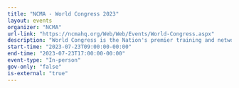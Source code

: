 ```yaml
---
title: "NCMA - World Congress 2023"
layout: events
organizer: "NCMA"
url-link: "https://ncmahq.org/Web/Web/Events/World-Congress.aspx"
description: "World Congress is the Nation's premier training and networking event for contract management, procurement, and acquisition professionals. Nearly 3,000 participants from government (federal, state, and local), industry, and commercial business come together at all career levels."
start-time: "2023-07-23T09:00:00-00:00"
end-time: "2023-07-23T17:00:00-00:00"
event-type: "In-person"
gov-only: "false"
is-external: "true"
---
```

